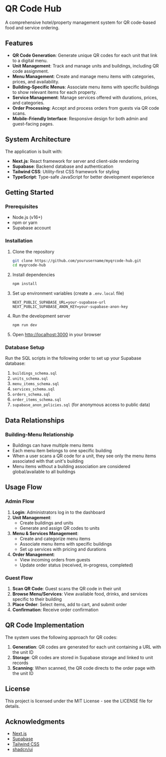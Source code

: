# QR Code Hub

A comprehensive hotel/property management system for QR code-based food and service ordering.

## Features

- **QR Code Generation**: Generate unique QR codes for each unit that link to a digital menu.
- **Unit Management**: Track and manage units and buildings, including QR code assignment.
- **Menu Management**: Create and manage menu items with categories, prices, and availability.
- **Building-Specific Menus**: Associate menu items with specific buildings to show relevant items for each property.
- **Service Management**: Manage services offered with durations, prices, and categories.
- **Order Processing**: Accept and process orders from guests via QR code scans.
- **Mobile-Friendly Interface**: Responsive design for both admin and guest-facing pages.

## System Architecture

The application is built with:

- **Next.js**: React framework for server and client-side rendering
- **Supabase**: Backend database and authentication
- **Tailwind CSS**: Utility-first CSS framework for styling
- **TypeScript**: Type-safe JavaScript for better development experience

## Getting Started

### Prerequisites

- Node.js (v16+)
- npm or yarn
- Supabase account

### Installation

1. Clone the repository
   ```bash
   git clone https://github.com/yourusername/myqrcode-hub.git
   cd myqrcode-hub
   ```

2. Install dependencies
   ```bash
   npm install
   ```

3. Set up environment variables (create a `.env.local` file)
   ```
   NEXT_PUBLIC_SUPABASE_URL=your-supabase-url
   NEXT_PUBLIC_SUPABASE_ANON_KEY=your-supabase-anon-key
   ```

4. Run the development server
   ```bash
   npm run dev
   ```

5. Open [http://localhost:3000](http://localhost:3000) in your browser

### Database Setup

Run the SQL scripts in the following order to set up your Supabase database:

1. `buildings_schema.sql`
2. `units_schema.sql`
3. `menu_items_schema.sql`
4. `services_schema.sql`
5. `orders_schema.sql`
6. `order_items_schema.sql`
7. `supabase_anon_policies.sql` (for anonymous access to public data)

## Data Relationships

### Building-Menu Relationship

- Buildings can have multiple menu items
- Each menu item belongs to one specific building
- When a user scans a QR code for a unit, they see only the menu items associated with that unit's building
- Menu items without a building association are considered global/available to all buildings

## Usage Flow

### Admin Flow

1. **Login**: Administrators log in to the dashboard
2. **Unit Management**: 
   - Create buildings and units
   - Generate and assign QR codes to units
3. **Menu & Services Management**:
   - Create and categorize menu items 
   - Associate menu items with specific buildings
   - Set up services with pricing and durations
4. **Order Management**:
   - View incoming orders from guests
   - Update order status (received, in-progress, completed)

### Guest Flow

1. **Scan QR Code**: Guest scans the QR code in their unit
2. **Browse Menu/Services**: View available food, drinks, and services specific to their building
3. **Place Order**: Select items, add to cart, and submit order
4. **Confirmation**: Receive order confirmation

## QR Code Implementation

The system uses the following approach for QR codes:

1. **Generation**: QR codes are generated for each unit containing a URL with the unit ID
2. **Storage**: QR codes are stored in Supabase storage and linked to unit records
3. **Scanning**: When scanned, the QR code directs to the order page with the unit ID

## License

This project is licensed under the MIT License - see the LICENSE file for details.

## Acknowledgments

- [Next.js](https://nextjs.org/)
- [Supabase](https://supabase.io/)
- [Tailwind CSS](https://tailwindcss.com/)
- [shadcn/ui](https://ui.shadcn.com/)
